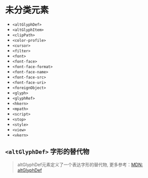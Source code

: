 # 未分类元素
- `<altGlyphDef>`
- `<altGlyphItem>`
- `<clipPath>`
- `<color-profile>`
- `<cursor>`
- `<filter>`
- `<font>`
- `<font-face>`
- `<font-face-format>`
- `<font-face-name>`
- `<font-face-src>`
- `<font-face-uri>`
- `<foreignObject>`
- `<glyph>`
- `<glyphRef>`
- `<hkern>`
- `<mpath>`
- `<script>`
- `<stop>`
- `<style>`
- `<view>`
- `<vkern>`

## `<altGlyphDef>` 字形的替代物
>altGlyphDef元素定义了一个表达字形的替代物, 更多参考：[MDN: altGlyphDef](https://developer.mozilla.org/zh-CN/docs/Web/SVG/Element/altGlyphDef)